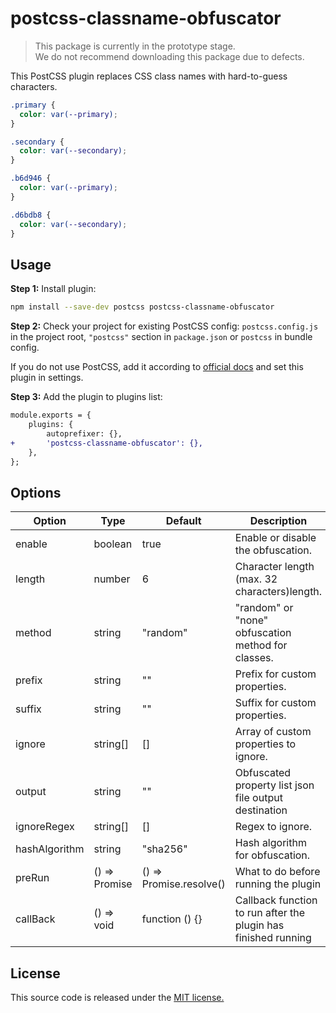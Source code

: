 # postcss-classname-obfuscator

> This package is currently in the prototype stage.<br>
> We do not recommend downloading this package due to defects.

This PostCSS plugin replaces CSS class names with hard-to-guess characters.

```css
.primary {
  color: var(--primary);
}

.secondary {
  color: var(--secondary);
}
```

```css
.b6d946 {
  color: var(--primary);
}

.d6bdb8 {
  color: var(--secondary);
}
```

## Usage

**Step 1:** Install plugin:

```bash
npm install --save-dev postcss postcss-classname-obfuscator
```

**Step 2:** Check your project for existing PostCSS config: `postcss.config.js`
in the project root, `"postcss"` section in `package.json`
or `postcss` in bundle config.

If you do not use PostCSS, add it according to [official docs]
and set this plugin in settings.

**Step 3:** Add the plugin to plugins list:

```diff
module.exports = {
	plugins: {
		autoprefixer: {},
+		'postcss-classname-obfuscator': {},
	},
};
```

## Options

| Option        | Type                | Default                 | Description                                                    |
| ------------- | ------------------- | ----------------------- | -------------------------------------------------------------- |
| enable        | boolean             | true                    | Enable or disable the obfuscation.                             |
| length        | number              | 6                       | Character length (max. 32 characters)length.                   |
| method        | string              | "random"                | "random" or "none" obfuscation method for classes.             |
| prefix        | string              | ""                      | Prefix for custom properties.                                  |
| suffix        | string              | ""                      | Suffix for custom properties.                                  |
| ignore        | string[]            | []                      | Array of custom properties to ignore.                          |
| output        | string              | ""                      | Obfuscated property list json file output destination          |
| ignoreRegex   | string[]            | []                      | Regex to ignore.                                               |
| hashAlgorithm | string              | "sha256"                | Hash algorithm for obfuscation.                                |
| preRun        | () => Promise<void> | () => Promise.resolve() | What to do before running the plugin                           |
| callBack      | () => void          | function () {}          | Callback function to run after the plugin has finished running |

## License

This source code is released under the [MIT license.]

[MIT license.]: https://opensource.org/licenses/MIT
[official docs]: https://github.com/postcss/postcss#usage
